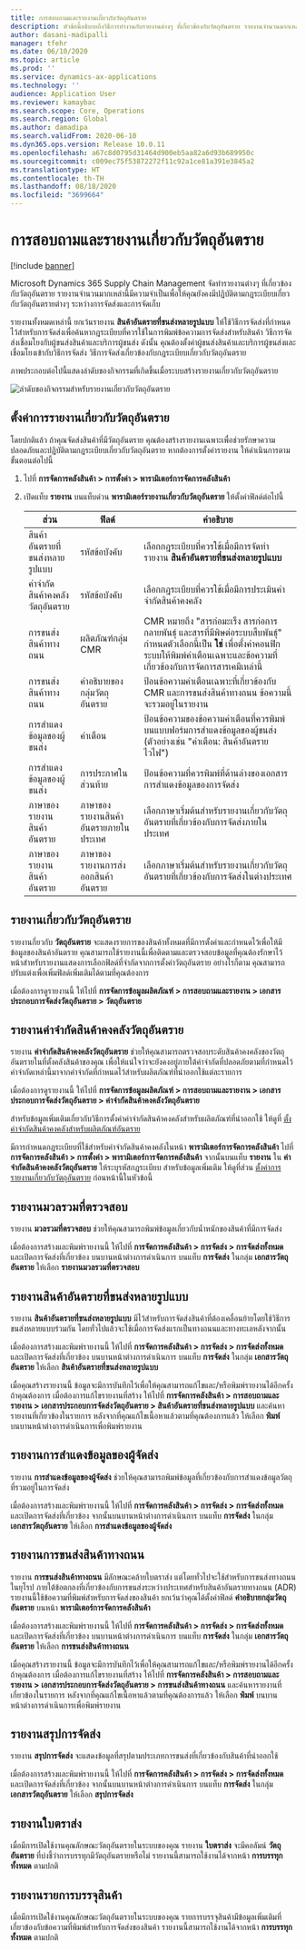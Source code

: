 ```yaml
---
title: การสอบถามและรายงานเกี่ยวกับวัตถุอันตราย
description: หัวข้อนี้อธิบายถึงวิธีการทำงานกับรายงานต่างๆ ที่เกี่ยวข้องกับวัตถุอันตราย รายงานจำนวนมากเหล่านี้มีความจำเป็นเพื่อให้คุณยังคงมีปฏิบัติตามกฎระเบียบเกี่ยวกับวัตถุอันตรายต่างๆ ระหว่างการจัดส่งและการจัดเก็บ
author: dasani-madipalli
manager: tfehr
ms.date: 06/10/2020
ms.topic: article
ms.prod: ''
ms.service: dynamics-ax-applications
ms.technology: ''
audience: Application User
ms.reviewer: kamaybac
ms.search.scope: Core, Operations
ms.search.region: Global
ms.author: damadipa
ms.search.validFrom: 2020-06-10
ms.dyn365.ops.version: Release 10.0.11
ms.openlocfilehash: a67c8d0795d31464d900eb5aa82a6d93b689950c
ms.sourcegitcommit: c009ec75f53872272f11c92a1ce81a391e3845a2
ms.translationtype: HT
ms.contentlocale: th-TH
ms.lasthandoff: 08/18/2020
ms.locfileid: "3699664"
---
```

# <a name="hazardous-materials-inquiries-and-reports"></a>การสอบถามและรายงานเกี่ยวกับวัตถุอันตราย

[!include [banner](../includes/banner.md)]

Microsoft Dynamics 365 Supply Chain Management จัดทำรายงานต่างๆ ที่เกี่ยวข้องกับวัตถุอันตราย รายงานจำนวนมากเหล่านี้มีความจำเป็นเพื่อให้คุณยังคงมีปฏิบัติตามกฎระเบียบเกี่ยวกับวัตถุอันตรายต่างๆ ระหว่างการจัดส่งและการจัดเก็บ

รายงานทั้งหมดเหล่านี้ ยกเว้นรายงาน **สินค้าอันตรายที่ขนส่งหลายรูปแบบ** ให้ใช้วิธีการจัดส่งที่กำหนดไว้สำหรับการจัดส่งเพื่อค้นหากฎระเบียบที่ควรใช้ในการพิมพ์ข้อความการจัดส่งสำหรับสินค้า วิธีการจัดส่งเชื่อมโยงกับผู้ขนส่งสินค้าและบริการผู้ขนส่ง ดังนั้น คุณต้องตั้งค่าผู้ขนส่งสินค้าและบริการผู้ขนส่งและเชื่อมโยงเข้ากับวิธีการจัดส่ง วิธีการจัดส่งเกี่ยวข้องกับกฎระเบียบเกี่ยวกับวัตถุอันตราย

ภาพประกอบต่อไปนี้แสดงลำดับของกิจกรรมที่เกิดขึ้นเมื่อระบบสร้างรายงานเกี่ยวกับวัตถุอันตราย

![ลำดับของกิจกรรมสำหรับรายงานเกี่ยวกับวัตถุอันตราย](media/hazmat-report-sequence.png "ลำดับของกิจกรรมสำหรับรายงานเกี่ยวกับวัตถุอันตราย")

## <a name="set-up-hazardous-materials-reporting"></a><a name="set-up"></a>ตั้งค่าการรายงานเกี่ยวกับวัตถุอันตราย

โดยปกติแล้ว ถ้าคุณจัดส่งสินค้าที่มีวัตถุอันตราย คุณต้องสร้างรายงานเฉพาะเพื่อช่วยรักษาความปลอดภัยและปฏิบัติตามกฎระเบียบเกี่ยวกับวัตถุอันตราย หากต้องการตั้งค่ารายงาน ให้ดำเนินการตามขั้นตอนต่อไปนี้

1. ไปที่ **การจัดการคลังสินค้า \> การตั้งค่า \> พารามิเตอร์การจัดการคลังสินค้า**
2. เปิดแท็บ **รายงาน** บนแท็บด่วน **พารามิเตอร์รายงานเกี่ยวกับวัตถุอันตราย** ให้ตั้งค่าฟิลด์ต่อไปนี้

    | ส่วน | ฟิลด์ | คำอธิบาย |
    |---|---|---|
    | สินค้าอันตรายที่ขนส่งหลายรูปแบบ | รหัสข้อบังคับ | เลือกกฎระเบียบที่ควรใช้เมื่อมีการจัดทำรายงาน **สินค้าอันตรายที่ขนส่งหลายรูปแบบ** |
    | ค่าจำกัดสินค้าคงคลังวัตถุอันตราย | รหัสข้อบังคับ | เลือกกฎระเบียบที่ควรใช้เมื่อมีการประเมินค่าจำกัดสินค้าคงคลัง |
    | การขนส่งสินค้าทางถนน | ผลิตภัณฑ์กลุ่ม CMR | CMR หมายถึง "สารก่อมะเร็ง สารก่อการกลายพันธุ์ และสารที่มีพิษต่อระบบสืบพันธุ์" กำหนดตัวเลือกนี้เป็น **ใช่** เพื่อตั้งค่าคอนฟิกระบบให้พิมพ์คำเตือนเฉพาะและข้อความที่เกี่ยวข้องกับการจัดการสารเคมีเหล่านี้ |
    | การขนส่งสินค้าทางถนน | คำอธิบายของกลุ่มวัตถุอันตราย | ป้อนข้อความคำเตือนเฉพาะที่เกี่ยวข้องกับ CMR และการขนส่งสินค้าทางถนน ข้อความนี้จะรวมอยู่ในรายงาน |
    | การสำแดงข้อมูลของผู้ขนส่ง | คำเตือน | ป้อนข้อความของข้อความคำเตือนที่ควรพิมพ์บนแบบฟอร์มการสำแดงข้อมูลของผู้ขนส่ง (ตัวอย่างเช่น "คำเตือน: สินค้าอันตราย ไวไฟ") |
    | การสำแดงข้อมูลของผู้ขนส่ง | การประกาศในส่วนท้าย | ป้อนข้อความที่ควรพิมพ์ที่ด้านล่างของเอกสารการสำแดงข้อมูลของการจัดส่ง |
    | ภาษาของรายงานสินค้าอันตราย | ภาษาของรายงานสินค้าอันตรายภายในประเทศ | เลือกภาษาเริ่มต้นสำหรับรายงานเกี่ยวกับวัตถุอันตรายที่เกี่ยวข้องกับการจัดส่งภายในประเทศ |
    | ภาษาของรายงานสินค้าอันตราย | ภาษาของรายงานการส่งออกสินค้าอันตราย | เลือกภาษาเริ่มต้นสำหรับรายงานเกี่ยวกับวัตถุอันตรายที่เกี่ยวข้องกับการจัดส่งในต่างประเทศ |

## <a name="hazardous-materials-report"></a>รายงานเกี่ยวกับวัตถุอันตราย

รายงานกี่ยวกับ **วัตถุอันตราย** จะแสดงรายการของสินค้าทั้งหมดที่มีการตั้งค่าและกำหนดไว้เพื่อให้มีข้อมูลของสินค้าอันตราย คุณสามารถใช้รายงานนี้เพื่อติดตามและตรวจสอบข้อมูลที่คุณต้องรักษาไว้ หน้าสำหรับรายงานแสดงการเลือกฟิลด์ที่จำกัดจากการตั้งค่าวัตถุอันตราย อย่างไรก็ตาม คุณสามารถปรับแต่งเพื่อเพิ่มฟิลด์เพิ่มเติมได้ตามที่คุณต้องการ

เมื่อต้องการดูรายงานนี้ ให้ไปที่ **การจัดการข้อมูลผลิตภัณฑ์ \> การสอบถามและรายงาน \> เอกสารประกอบการจัดส่งวัตถุอันตราย \> วัตถุอันตราย**

## <a name="hazardous-material-stock-limit-report"></a><a name="stock-limit-report"></a>รายงานค่าจำกัดสินค้าคงคลังวัตถุอันตราย

รายงาน **ค่าจำกัดสินค้าคงคลังวัตถุอันตราย** ช่วยให้คุณสามารถตรวจสอบระดับสินค้าคงคลังของวัตถุอันตรายในที่ตั้งคลังสินค้าของคุณ เพื่อให้แน่ใจว่าจะยังคงอยู่ภายใต้ค่าจำกัดที่ปลอดภัยตามที่กำหนดไว้ ค่าจำกัดเหล่านี้มาจากค่าจำกัดที่กำหนดไว้สำหรับผลิตภัณฑ์ที่นำออกใช้แต่ละรายการ

เมื่อต้องการดูรายงานนี้ ให้ไปที่ **การจัดการข้อมูลผลิตภัณฑ์ \> การสอบถามและรายงาน \> เอกสารประกอบการจัดส่งวัตถุอันตราย \> ค่าจำกัดสินค้าคงคลังวัตถุอันตราย**

สำหรับข้อมูลเพิ่มเติมเกี่ยวกับวิธีการตั้งค่าค่าจำกัดสินค้าคงคลังสำหรับผลิตภัณฑ์ที่นำออกใช้ ให้ดูที่ [ตั้งค่าจำกัดสินค้าคงคลังสำหรับผลิตภัณฑ์อันตราย](hazmat-items.md#stock-limits)

มีการกำหนดกฎระเบียบที่ใช้สำหรับค่าจำกัดสินค้าคงคลังในหน้า **พารามิเตอร์การจัดการคลังสินค้า** ไปที่ **การจัดการคลังสินค้า \> การตั้งค่า \> พารามิเตอร์การจัดการคลังสินค้า** จากนั้นบนแท็บ **รายงาน** ใน **ค่าจำกัดสินค้าคงคลังวัตถุอันตราย** ให้ระบุรหัสกฎระเบียบ สำหรับข้อมูลเพิ่มเติม ให้ดูที่ส่วน [ตั้งค่าการรายงานเกี่ยวกับวัตถุอันตราย](#set-up) ก่อนหน้านี้ในหัวข้อนี้

## <a name="verified-gross-mass-report"></a>รายงานมวลรวมที่ตรวจสอบ

รายงาน **มวลรวมที่ตรวจสอบ** ช่วยให้คุณสามารถพิมพ์ข้อมูลเกี่ยวกับน้ำหนักของสินค้าที่มีการจัดส่ง

เมื่อต้องการสร้างและพิมพ์รายงานนี้ ให้ไปที่ **การจัดการคลังสินค้า \> การจัดส่ง \> การจัดส่งทั้งหมด** และเปิดการจัดส่งที่เกี่ยวข้อง บนบานหน้าต่างการดำเนินการ บนแท็บ **การจัดส่ง** ในกลุ่ม **เอกสารวัตถุอันตราย** ให้เลือก **รายงานมวลรวมที่ตรวจสอบ**

## <a name="multimodal-dangerous-goods-report"></a>รายงานสินค้าอันตรายที่ขนส่งหลายรูปแบบ

รายงาน **สินค้าอันตรายที่ขนส่งหลายรูปแบบ** มีไว้สำหรับการจัดส่งสินค้าที่ต้องเคลื่อนย้ายโดยใช้วิธีการขนส่งหลายแบบร่วมกัน โดยทั่วไปแล้วจะใช้เมื่อการจัดส่งแรกเป็นทางถนนและทางทะเลหลังจากนั้น

เมื่อต้องการสร้างและพิมพ์รายงานนี้ ให้ไปที่ **การจัดการคลังสินค้า \> การจัดส่ง \> การจัดส่งทั้งหมด** และเปิดการจัดส่งที่เกี่ยวข้อง บนบานหน้าต่างการดำเนินการ บนแท็บ **การจัดส่ง** ในกลุ่ม **เอกสารวัตถุอันตราย** ให้เลือก **สินค้าอันตรายที่ขนส่งหลายรูปแบบ**

เมื่อคุณสร้างรายงานนี้ ข้อมูลจะมีการบันทึกไว้เพื่อให้คุณสามารถแก้ไขและ/หรือพิมพ์รายงานได้อีกครั้งถ้าคุณต้องการ เมื่อต้องการแก้ไขรายงานที่สร้าง ให้ไปที่ **การจัดการคลังสินค้า \> การสอบถามและรายงาน \> เอกสารประกอบการจัดส่งวัตถุอันตราย \> สินค้าอันตรายที่ขนส่งหลายรูปแบบ** และค้นหารายงานที่เกี่ยวข้องในรายการ หลังจากที่คุณแก้ไขเนื้อหาแล้วตามที่คุณต้องการแล้ว ให้เลือก **พิมพ์** บนบานหน้าต่างการดำเนินการเพื่อพิมพ์รายงาน

## <a name="shippers-declaration-report"></a>รายงานการสำแดงข้อมูลของผู้จัดส่ง

รายงาน **การสำแดงข้อมูลของผู้จัดส่ง** ช่วยให้คุณสามารถพิมพ์ข้อมูลที่เกี่ยวข้องกับการสำแดงข้อมูลวัตถุที่รวมอยู่ในการจัดส่ง

เมื่อต้องการสร้างและพิมพ์รายงานนี้ ให้ไปที่ **การจัดการคลังสินค้า \> การจัดส่ง \> การจัดส่งทั้งหมด** และเปิดการจัดส่งที่เกี่ยวข้อง จากนั้นบนบานหน้าต่างการดำเนินการ บนแท็บ **การจัดส่ง** ในกลุ่ม **เอกสารวัตถุอันตราย** ให้เลือก **การสำแดงข้อมูลของผู้จัดส่ง**

## <a name="carriage-of-merchandise-by-road-report"></a>รายงานการขนส่งสินค้าทางถนน

รายงาน **การขนส่งสินค้าทางถนน** มีลักษณะคล้ายใบตราส่ง แต่โดยทั่วไปจะใช้สำหรับการขนส่งทางถนนในยุโรป ภายใต้ข้อตกลงที่เกี่ยวข้องกับการขนส่งระหว่างประเทศสำหรับสินค้าอันตรายทางถนน (ADR) รายงานนี้ใช้ข้อความที่พิมพ์สำหรับการจัดส่งของสินค้า ยกเว้นว่าคุณได้ตั้งค่าฟิลด์ **คำอธิบายกลุ่มวัตถุอันตราย** บนหน้า **พารามิเตอร์การจัดการคลังสินค้า**

เมื่อต้องการสร้างและพิมพ์รายงานนี้ ให้ไปที่ **การจัดการคลังสินค้า \> การจัดส่ง \> การจัดส่งทั้งหมด** และเปิดการจัดส่งที่เกี่ยวข้อง บนบานหน้าต่างการดำเนินการ บนแท็บ **การจัดส่ง** ในกลุ่ม **เอกสารวัตถุอันตราย** ให้เลือก **การขนส่งสินค้าทางถนน**

เมื่อคุณสร้างรายงานนี้ ข้อมูลจะมีการบันทึกไว้เพื่อให้คุณสามารถแก้ไขและ/หรือพิมพ์รายงานได้อีกครั้งถ้าคุณต้องการ เมื่อต้องการแก้ไขรายงานที่สร้าง ให้ไปที่ **การจัดการคลังสินค้า \> การสอบถามและรายงาน \> เอกสารประกอบการจัดส่งวัตถุอันตราย \> การขนส่งสินค้าทางถนน** และค้นหารายงานที่เกี่ยวข้องในรายการ หลังจากที่คุณแก้ไขเนื้อหาแล้วตามที่คุณต้องการแล้ว ให้เลือก **พิมพ์** บนบานหน้าต่างการดำเนินการเพื่อพิมพ์รายงาน

## <a name="shipment-summary-report"></a>รายงานสรุปการจัดส่ง

รายงาน **สรุปการจัดส่ง** จะแสดงข้อมูลที่สรุปตามประเภทการขนส่งที่เกี่ยวข้องกับสินค้าที่นำออกใช้

เมื่อต้องการสร้างและพิมพ์รายงานนี้ ให้ไปที่ **การจัดการคลังสินค้า \> การจัดส่ง \> การจัดส่งทั้งหมด** และเปิดการจัดส่งที่เกี่ยวข้อง จากนั้นบนบานหน้าต่างการดำเนินการ บนแท็บ **การจัดส่ง** ในกลุ่ม **เอกสารวัตถุอันตราย** ให้เลือก **สรุปการจัดส่ง**

## <a name="bill-of-lading-report"></a>รายงานใบตราส่ง

เมื่อมีการเปิดใช้งานคุณลักษณะวัตถุอันตรายในระบบของคุณ รายงาน **ใบตราส่ง** จะมีคอลัมน์ **วัตถุอันตราย** ที่บ่งชี้ว่าการบรรทุกมีวัตถุอันตรายหรือไม่ รายงานนี้สามารถใช้งานได้จากหน้า **การบรรทุกทั้งหมด** ตามปกติ

## <a name="packing-list-report"></a>รายงานรายการบรรจุสินค้า

เมื่อมีการเปิดใช้งานคุณลักษณะวัตถุอันตรายในระบบของคุณ รายการบรรจุสินค้ามีข้อมูลเพิ่มเติมที่เกี่ยวข้องกับข้อความที่พิมพ์สำหรับการจัดส่งของสินค้า รายงานนี้สามารถใช้งานได้จากหน้า **การบรรทุกทั้งหมด** ตามปกติ
